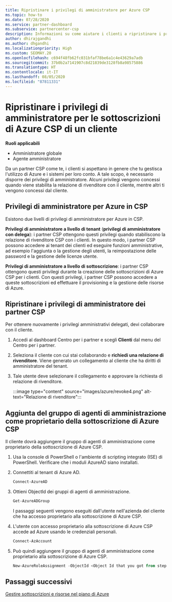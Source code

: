 ```yaml
---
title: Ripristinare i privilegi di amministratore per Azure CSP
ms.topic: how-to
ms.date: 07/28/2020
ms.service: partner-dashboard
ms.subservice: partnercenter-csp
description: Informazioni su come aiutare i clienti a ripristinare i privilegi di amministratore di un partner in modo che il partner possa contribuire alla gestione delle sottoscrizioni di Azure CSP di un cliente.
author: dhirajgandhi
ms.author: dhgandhi
ms.localizationpriority: High
ms.custom: SEOMAY.20
ms.openlocfilehash: c694f48fb62fc031bfaf78be6a1c4e43629a7adb
ms.sourcegitcommit: 37b0b2a7141907c8d21839de3128fb8a98575886
ms.translationtype: HT
ms.contentlocale: it-IT
ms.lasthandoff: 08/05/2020
ms.locfileid: "87811331"
---
```

# <a name="reinstate-admin-privileges-for-a-customers-azure-csp-subscriptions"></a>Ripristinare i privilegi di amministratore per le sottoscrizioni di Azure CSP di un cliente  

**Ruoli applicabili**

- Amministratore globale
- Agente amministratore

Da un partner CSP come te, i clienti si aspettano in genere che tu gestisca l'utilizzo di Azure e i sistemi per loro conto. A tale scopo, è necessario disporre dei privilegi di amministratore. Alcuni privilegi vengono concessi quando viene stabilita la relazione di rivenditore con il cliente, mentre altri ti vengono concessi dal cliente.

## <a name="admin-privileges-for-azure-in-csp"></a>Privilegi di amministratore per Azure in CSP

Esistono due livelli di privilegi di amministratore per Azure in CSP.

**Privilegi di amministratore a livello di tenant** (**privilegi di amministratore con delega**): i partner CSP ottengono questi privilegi quando stabiliscono la relazione di rivenditore CSP con i clienti. In questo modo, i partner CSP possono accedere ai tenant dei clienti ed eseguire funzioni amministrative, ad esempio l'aggiunta o la gestione degli utenti, la reimpostazione delle password e la gestione delle licenze utente.

**Privilegi di amministratore a livello di sottoscrizione**: i partner CSP ottengono questi privilegi durante la creazione delle sottoscrizioni di Azure CSP per i clienti. Con questi privilegi, i partner CSP possono accedere a queste sottoscrizioni ed effettuare il provisioning e la gestione delle risorse di Azure.

## <a name="reinstate-csp-partners-admin-privileges"></a>Ripristinare i privilegi di amministratore dei partner CSP

Per ottenere nuovamente i privilegi amministrativi delegati, devi collaborare con il cliente.

1. Accedi al dashboard Centro per i partner e scegli **Clienti** dal menu del Centro per i partner.

2. Seleziona il cliente con cui stai collaborando e **richiedi una relazione di rivenditore**. Viene generato un collegamento al cliente che ha diritti di amministratore del tenant.

3. Tale utente deve selezionare il collegamento e approvare la richiesta di relazione di rivenditore.

   :::image type="content" source="images/azure/revoke4.png" alt-text="Relazione di rivenditore":::

## <a name="adding-the-admin-agents-group-as-an-owner-for-the-azure-csp-subscription"></a>Aggiunta del gruppo di agenti di amministrazione come proprietario della sottoscrizione di Azure CSP

Il cliente dovrà aggiungere il gruppo di agenti di amministrazione come proprietario della sottoscrizione di Azure CSP.

1. Usa la console di PowerShell o l'ambiente di scripting integrato (ISE) di PowerShell. Verificare che i moduli AzureAD siano installati.

2. Connettiti al tenant di Azure AD.

   ```powershell
   Connect-AzureAD
   ```

3. Ottieni ObjectId dei gruppi di agenti di amministrazione.

   ```powershell
   Get-AzureADGroup
   ```
   I passaggi seguenti vengono eseguiti dall'utente nell'azienda del cliente che ha accesso proprietario alla sottoscrizione di Azure CSP.

4. L'utente con accesso proprietario alla sottoscrizione di Azure CSP accede ad Azure usando le credenziali personali.

   ```powershell
   Connect-AzAccount
   ```

5. Può quindi aggiungere il gruppo di agenti di amministrazione come proprietario alla sottoscrizione di Azure CSP.

    ```powershell
    New-AzureRoleAssignment -ObjectId <Object Id that you got from step 3> -RoleDefinitionName Owner -Scope "/subscriptions/<SubscriptionId of CSP subscription>"
    ```

## <a name="next-steps"></a>Passaggi successivi

[Gestire sottoscrizioni e risorse nel piano di Azure](azure-plan-manage.md)
